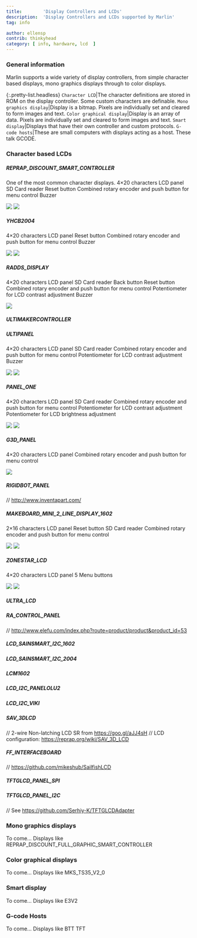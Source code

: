 ```yaml
---
title:        'Display Controllers and LCDs'
description:  'Display Controllers and LCDs supported by Marlin'
tag: info

author: ellensp
contrib: thinkyhead
category: [ info, hardware, lcd  ]
---
```


### General information

Marlin supports a wide variety of display controllers, from simple character based displays, mono graphics displays through to color displays.

{:.pretty-list.headless}
`Character LCD`|The character definitions are stored in ROM on the display controller. Some custom characters are definable.
`Mono graphics display`|Display is a bitmap. Pixels are individually set and cleared to form images and text.
`Color graphical display`|Display is an array of data. Pixels are individually set and cleared to form images and text.
`Smart display`|Displays that have their own controller and custom protocols.
`G-code hosts`|These are small computers with displays acting as a host. These talk GCODE.

### Character based LCDs


##### REPRAP_DISCOUNT_SMART_CONTROLLER
One of the most common character displays.
4×20 characters LCD panel
SD Card reader
Reset button
Combined rotary encoder and push button for menu control
Buzzer

<a href="/assets/images/hardware/Display_Controllers/RDSC_front.jpg" ><img src="/assets/images/hardware/Display_Controllers/RDSC_front_thumb.jpg"/></a>
<a href="/assets/images/hardware/Display_Controllers/RDSC_back.jpg" ><img src="/assets/images/hardware/Display_Controllers/RDSC_back_thumb.jpg"/></a>


##### YHCB2004
4×20 characters LCD panel
Reset button
Combined rotary encoder and push button for menu control
Buzzer

<a href="/assets/images/hardware/Display_Controllers/YHCB2004_front.jpg" ><img src="/assets/images/hardware/Display_Controllers/YHCB2004_front_thumb.jpg"/></a>
<a href="/assets/images/hardware/Display_Controllers/YHCB2004_back.jpg" ><img src="/assets/images/hardware/Display_Controllers/YHCB2004_back_thumb.jpg"/></a>

##### RADDS_DISPLAY
4×20 characters LCD panel
SD Card reader
Back button
Reset button
Combined rotary encoder and push button for menu control
Potentiometer for LCD contrast adjustment
Buzzer

<a href="/assets/images/hardware/Display_Controllers/RADDS_front.jpg" ><img src="/assets/images/hardware/Display_Controllers/RADDS_front_thumb.jpg"/></a>

##### ULTIMAKERCONTROLLER
##### ULTIPANEL
4×20 characters LCD panel
SD Card reader
Combined rotary encoder and push button for menu control
Potentiometer for LCD contrast adjustment
Buzzer

<a href="/assets/images/hardware/Display_Controllers/ULTIPANEL_front.jpg" ><img src="/assets/images/hardware/Display_Controllers/ULTIPANEL_front_thumb.jpg"/></a>
<a href="/assets/images/hardware/Display_Controllers/ULTIPANEL_back.jpg" ><img src="/assets/images/hardware/Display_Controllers/ULTIPANEL_back_thumb.jpg"/></a>

##### PANEL_ONE
4×20 characters LCD panel
SD Card reader
Combined rotary encoder and push button for menu control
Potentiometer for LCD contrast adjustment
Potentiometer for LCD brightness adjustment

<a href="/assets/images/hardware/Display_Controllers/PANELONE_front.jpg" ><img src="/assets/images/hardware/Display_Controllers/PANELONE_front_thumb.jpg"/></a>
<a href="/assets/images/hardware/Display_Controllers/PANELONE_back.jpg" ><img src="/assets/images/hardware/Display_Controllers/PANELONE_back_thumb.jpg"/></a>

##### G3D_PANEL
4×20 characters LCD panel
Combined rotary encoder and push button for menu control

<a href="/assets/images/hardware/Display_Controllers/G3DPANEL_front.jpg" ><img src="/assets/images/hardware/Display_Controllers/G3DPANEL_front_thumb.jpg"/></a>

##### RIGIDBOT_PANEL
// http://www.inventapart.com/
##### MAKEBOARD_MINI_2_LINE_DISPLAY_1602
2×16 characters LCD panel
Reset button
SD Card reader
Combined rotary encoder and push button for menu control

<a href="/assets/images/hardware/Display_Controllers/MAKEBOARD_MINI_2_LINE_DISPLAY_front.jpg" ><img src="/assets/images/hardware/Display_Controllers/MAKEBOARD_MINI_2_LINE_DISPLAY_front_thumb.jpg"/></a>
<a href="/assets/images/hardware/Display_Controllers/MAKEBOARD_MINI_2_LINE_DISPLAY_back.jpg" ><img src="/assets/images/hardware/Display_Controllers/MAKEBOARD_MINI_2_LINE_DISPLAY_back_thumb.jpg"/></a>

##### ZONESTAR_LCD
4×20 characters LCD panel
5 Menu buttons

<a href="/assets/images/hardware/Display_Controllers/ZONESTAR_LCD_front.jpg" ><img src="/assets/images/hardware/Display_Controllers/ZONESTAR_LCD_front_thumb.jpg"/></a>
<a href="/assets/images/hardware/Display_Controllers/ZONESTAR_LCD_back.jpg" ><img src="/assets/images/hardware/Display_Controllers/ZONESTAR_LCD_back_thumb.jpg"/></a>

##### ULTRA_LCD
##### RA_CONTROL_PANEL
// http://www.elefu.com/index.php?route=product/product&product_id=53
##### LCD_SAINSMART_I2C_1602
##### LCD_SAINSMART_I2C_2004
##### LCM1602
##### LCD_I2C_PANELOLU2
##### LCD_I2C_VIKI
##### SAV_3DLCD
// 2-wire Non-latching LCD SR from https://goo.gl/aJJ4sH
// LCD configuration: https://reprap.org/wiki/SAV_3D_LCD
##### FF_INTERFACEBOARD
// https://github.com/mikeshub/SailfishLCD
##### TFTGLCD_PANEL_SPI
##### TFTGLCD_PANEL_I2C
// See https://github.com/Serhiy-K/TFTGLCDAdapter
### Mono graphics displays  
To come...
Displays like REPRAP_DISCOUNT_FULL_GRAPHIC_SMART_CONTROLLER
### Color graphical displays
To come...
Displays like MKS_TS35_V2_0
### Smart display
To come...
Displays like E3V2
### G-code Hosts
To come...
Displays like BTT TFT
